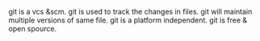 git is a vcs &scm.
git is used to track the changes in files.
git will maintain multiple versions of same file.
git is a platform independent.
git is free & open spource.